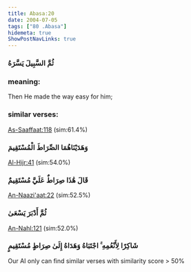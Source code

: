 ```yaml
---
title: Abasa:20
date: 2004-07-05
tags: ["80 .Abasa"]
hidemeta: true 
ShowPostNavLinks: true 
---
```

### ثُمَّ السَّبِيلَ يَسَّرَهُ
### meaning: 
Then He made the way easy for him;
### similar verses: 

[As-Saaffaat:118](/37/118) (sim:61.4%)

### وَهَدَيْنَاهُمَا الصِّرَاطَ الْمُسْتَقِيمَ

[Al-Hijr:41](/15/41) (sim:54.0%)

### قَالَ هَٰذَا صِرَاطٌ عَلَيَّ مُسْتَقِيمٌ

[An-Naazi'aat:22](/79/22) (sim:52.5%)

### ثُمَّ أَدْبَرَ يَسْعَىٰ

[An-Nahl:121](/16/121) (sim:52.0%)

### شَاكِرًا لِأَنْعُمِهِ ۚ اجْتَبَاهُ وَهَدَاهُ إِلَىٰ صِرَاطٍ مُسْتَقِيمٍ

Our AI only can find similar verses with similarity score > 50% 
